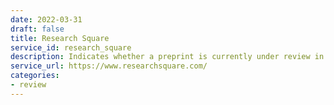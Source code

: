 ```yaml
---
date: 2022-03-31
draft: false
title: Research Square
service_id: research_square
description: Indicates whether a preprint is currently under review in a journal.
service_url: https://www.researchsquare.com/
categories:
- review
---
```



